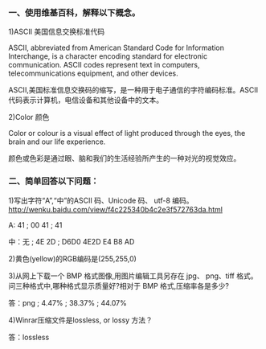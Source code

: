 ### 一、使用维基百科，解释以下概念。 

1)ASCII 美国信息交换标准代码

ASCII, abbreviated from American Standard Code for Information Interchange, is a character encoding standard for electronic communication. ASCII codes represent text in computers, telecommunications equipment, and other devices. 

ASCII,美国标准信息交换码的缩写，是一种用于电子通信的字符编码标准。ASCII代码表示计算机，电信设备和其他设备中的文本。

2)Color 颜色

Color or colour is a visual effect of light produced through the eyes, the brain and our life experience. 

颜色或色彩是通过眼、脑和我们的生活经验所产生的一种对光的视觉效应。


### 二、简单回答以下问题：

1)写出字符“A”,“中”的ASCII 码、Unicode 码、 utf-8 编码。 http://wenku.baidu.com/view/f4c225340b4c2e3f572763da.html

A: 41 ; 00 41 ; 41

中：无 ; 4E 2D ; D6D0 4E2D E4 B8 AD
 
2)黄色(yellow)的RGB编码是(255,255,0) 
 
3)从网上下载一个 BMP 格式图像,用图片编辑工具另存在 jpg、 png、tiff 格式。问三种格式中,哪种格式显示质量好?相对于 BMP 格式,压缩率各是多少?

答：png ; 4.47% ; 38.37% ; 44.07% 
 
4)Winrar压缩文件是lossless, or lossy 方法？

答：lossless
